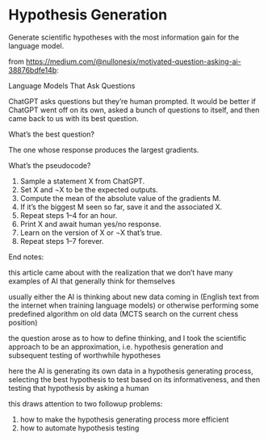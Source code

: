# Hypothesis Generation
Generate scientific hypotheses with the most information gain for the language model.

from https://medium.com/@nullonesix/motivated-question-asking-ai-38876bdfe14b:

Language Models That Ask Questions

ChatGPT asks questions but they’re human prompted. It would be better if ChatGPT went off on its own, asked a bunch of questions to itself, and then came back to us with its best question.

What’s the best question?

The one whose response produces the largest gradients.

What’s the pseudocode?

1. Sample a statement X from ChatGPT.
2. Set X and ¬X to be the expected outputs.
3. Compute the mean of the absolute value of the gradients M.
4. If it’s the biggest M seen so far, save it and the associated X.
5. Repeat steps 1–4 for an hour.
6. Print X and await human yes/no response.
7. Learn on the version of X or ¬X that’s true.
8. Repeat steps 1–7 forever.

End notes:

this article came about with the realization that we don’t have many examples of AI that generally think for themselves

usually either the AI is thinking about new data coming in (English text from the internet when training language models) or otherwise performing some predefined algorithm on old data (MCTS search on the current chess position)

the question arose as to how to define thinking, and I took the scientific approach to be an approximation, i.e. hypothesis generation and subsequent testing of worthwhile hypotheses

here the AI is generating its own data in a hypothesis generating process, selecting the best hypothesis to test based on its informativeness, and then testing that hypothesis by asking a human

this draws attention to two followup problems:
1. how to make the hypothesis generating process more efficient
2. how to automate hypothesis testing
